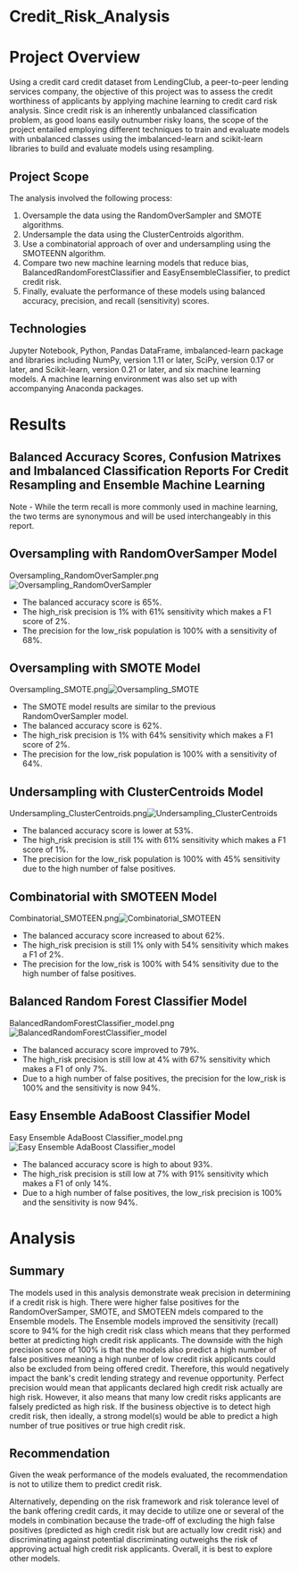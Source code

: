 # Credit_Risk_Analysis

# Project Overview
Using a credit card credit dataset from LendingClub, a peer-to-peer lending services company, the objective of this project was to assess the credit worthiness of applicants by applying machine learning to credit card risk analysis. Since credit risk is an inherently unbalanced classification problem, as good loans easily outnumber risky loans, the scope of the project entailed employing different techniques to train and evaluate models with unbalanced classes using the imbalanced-learn and scikit-learn libraries to build and evaluate models using resampling.

## Project Scope
The analysis involved the following process:

1) Oversample the data using the RandomOverSampler and SMOTE algorithms.
2) Undersample the data using the ClusterCentroids algorithm.
3) Use a combinatorial approach of over and undersampling using the SMOTEENN algorithm.
4) Compare two new machine learning models that reduce bias, BalancedRandomForestClassifier and EasyEnsembleClassifier, to predict credit risk.
5) Finally, evaluate the performance of these models using balanced accuracy, precision, and recall (sensitivity) scores.



## Technologies
Jupyter Notebook, Python, Pandas DataFrame, imbalanced-learn package and libraries including NumPy, version 1.11 or later, SciPy, version 0.17 or later, and Scikit-learn, version 0.21 or later, and six machine learning models. A machine learning environment was also set up with accompanying Anaconda packages.



# Results 
## Balanced Accuracy Scores, Confusion Matrixes and Imbalanced Classification Reports For Credit Resampling and Ensemble Machine Learning

Note - While the term recall is more commonly used in machine learning, the two terms are synonymous and will be used interchangeably in this report.


## Oversampling with RandomOverSamper Model

Oversampling_RandomOverSampler.png![Oversampling_RandomOverSampler](https://user-images.githubusercontent.com/80140082/124972911-bf975880-dfdf-11eb-81af-edd90318471d.png)

* The balanced accuracy score is 65%.
* The high_risk precision is 1% with 61% sensitivity which makes a F1 score of 2%.
* The precision for the low_risk population is 100% with a sensitivity of 68%. 


## Oversampling with SMOTE Model

Oversampling_SMOTE.png![Oversampling_SMOTE](https://user-images.githubusercontent.com/80140082/124973262-287ed080-dfe0-11eb-92d3-25903ea4cb92.png)

* The SMOTE model results are similar to the previous RandomOverSampler model.
* The balanced accuracy score is 62%.
* The high_risk precision is 1% with 64% sensitivity which makes a F1 score of 2%.
* The precision for the low_risk population is 100% with a sensitivity of 64%.


## Undersampling with ClusterCentroids Model

Undersampling_ClusterCentroids.png![Undersampling_ClusterCentroids](https://user-images.githubusercontent.com/80140082/124975171-95936580-dfe2-11eb-89d0-c2936723a490.png)

* The balanced accuracy score is lower at 53%.
* The high_risk precision is still 1% with 61% sensitivity which makes a F1 score of 1%.
* The precision for the low_risk population is 100% with 45% sensitivity due to the high number of false positives.


## Combinatorial with SMOTEEN Model

Combinatorial_SMOTEEN.png![Combinatorial_SMOTEEN](https://user-images.githubusercontent.com/80140082/125140714-fea0d900-e0c7-11eb-8cec-6befb9f5fb9c.png)

* The balanced accuracy score increased to about 62%.
* The high_risk precision is still 1% only with 54% sensitivity which makes a F1 of 2%.
* The precision for the low_risk is 100% with 54% sensitivity due to the high number of false positives.


## Balanced Random Forest Classifier Model

BalancedRandomForestClassifier_model.png![BalancedRandomForestClassifier_model](https://user-images.githubusercontent.com/80140082/125140612-c1d4e200-e0c7-11eb-954f-cf3675640b85.png)

* The balanced accuracy score improved to 79%.
* The high_risk precision is still low at 4% with 67% sensitivity which makes a F1 of only 7%.
* Due to a high number of false positives, the precision for the low_risk is 100% and the sensitivity is now 94%.


## Easy Ensemble AdaBoost Classifier Model

Easy Ensemble AdaBoost Classifier_model.png![Easy Ensemble AdaBoost Classifier_model](https://user-images.githubusercontent.com/80140082/125127849-0190cf00-e0b2-11eb-9a96-c3b6644220a9.png)

* The balanced accuracy score is high to about 93%.
* The high_risk precision is still low at 7% with 91% sensitivity which makes a F1 of only 14%.
* Due to a high number of false positives, the low_risk precision is 100% and the sensitivity is now 94%.



# Analysis 


## Summary

The models used in this analysis demonstrate weak precision in determining if a credit risk is high. There were higher false positives for the RandomOverSamper, SMOTE, and SMOTEEN mdels compared to the Ensemble models. The Ensemble models improved the sensitivity (recall) score to 94% for the high credit risk class which means that they performed better at predicting high credit risk applicants. The downside with the high precision score of 100% is that the models also predict a high number of false positives meaning a high nunber of low credit risk applicants could also be excluded from being offered credit. Therefore, this would negatively impact the bank's credit lending strategy and revenue opportunity. Perfect precision would mean that applicants declared high credit risk actually are high risk. However, it also means that many low credit risks applicants are falsely predicted as high risk. If the business objective is to detect high credit risk, then ideally, a strong model(s) would be able to predict a high number of true positives or true high credit risk. 

## Recommendation

Given the weak performance of the models evaluated, the recommendation is not to utilize them to predict credit risk.

Alternatively, depending on the risk framework and risk tolerance level of the bank offering credit cards, it may decide to utilize one or several of the models in combination because the trade-off of excluding the high false positives (predicted as high credit risk but are actually low credit risk) and discriminating against potential discriminating outweighs the risk of approving actual high credit risk applicants. Overall, it is best to explore other models.





